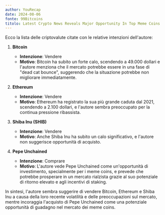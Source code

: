 ```yaml
---
author: YouRecap
date: 2024-08-06
fonte: 99Bitcoins
titolo: Latest Crypto News Reveals Major Opportunity In Top Meme Coins!
---
```


Ecco la lista delle criptovalute citate con le relative intenzioni dell'autore:

1. **Bitcoin**
   - **Intenzione**: Vendere
   - **Motivo**: Bitcoin ha subito un forte calo, scendendo a 49.000 dollari e l'autore menziona che il mercato potrebbe essere in una fase di "dead cat bounce", suggerendo che la situazione potrebbe non migliorare immediatamente.

2. **Ethereum**
   - **Intenzione**: Vendere
   - **Motivo**: Ethereum ha registrato la sua più grande caduta dal 2021, scendendo a 2.100 dollari, e l'autore sembra preoccupato per la continua pressione ribassista.

3. **Shiba Inu (SHIB)**
   - **Intenzione**: Vendere
   - **Motivo**: Anche Shiba Inu ha subito un calo significativo, e l'autore non suggerisce opportunità di acquisto.

4. **Pepe Unchained**
   - **Intenzione**: Comprare
   - **Motivo**: L'autore vede Pepe Unchained come un'opportunità di investimento, specialmente per i meme coins, e prevede che potrebbe prosperare in un mercato rialzista grazie al suo potenziale di ritorno elevato e agli incentivi di staking.

In sintesi, l'autore sembra suggerire di vendere Bitcoin, Ethereum e Shiba Inu a causa della loro recente volatilità e delle preoccupazioni sul mercato, mentre incoraggia l'acquisto di Pepe Unchained come una potenziale opportunità di guadagno nel mercato dei meme coins.

